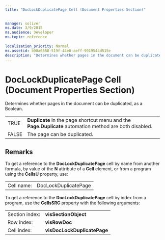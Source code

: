```yaml
---
title: "DocLockDuplicatePage Cell (Document Properties Section)"
 
 
manager: soliver
ms.date: 3/9/2015
ms.audience: Developer
ms.topic: reference
 
localization_priority: Normal
ms.assetid: b08a6558-519f-44e0-aeff-9919544d515e
description: "Determines whether pages in the document can be duplicated, as a Boolean."
---
```


# DocLockDuplicatePage Cell (Document Properties Section)

Determines whether pages in the document can be duplicated, as a Boolean.
  
|||
|:-----|:-----|
|TRUE  <br/> |**Duplicate** in the page shortcut menu and the **Page.Duplicate** automation method are both disabled.  <br/> |
|FALSE  <br/> |The page can be duplicated.  <br/> |
   
## Remarks

To get a reference to the **DocLockDuplicatePage** cell by name from another formula, by value of the **N** attribute of a **Cell** element, or from a program using the **CellsU** property, use: 
  
|||
|:-----|:-----|
| Cell name:  <br/> | DocLockDuplicatePage  <br/> |
   
To get a reference to the **DocLockDuplicatePage** cell by index from a program, use the **CellsSRC** property with the following arguments: 
  
|||
|:-----|:-----|
| Section index:  <br/> |**visSectionObject** <br/> |
| Row index:  <br/> |**visRowDoc** <br/> |
| Cell index:  <br/> |**visDocLockDuplicatePage** <br/> |
   

